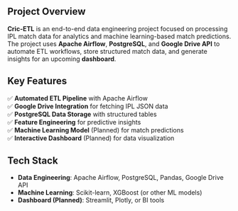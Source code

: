 ## Project Overview
**Cric-ETL** is an end-to-end data engineering project focused on processing IPL match data for analytics and machine learning-based match predictions. The project uses **Apache Airflow**, **PostgreSQL**, and **Google Drive API** to automate ETL workflows, store structured match data, and generate insights for an upcoming **dashboard**.

## Key Features
✅ **Automated ETL Pipeline** with Apache Airflow  
✅ **Google Drive Integration** for fetching IPL JSON data  
✅ **PostgreSQL Data Storage** with structured tables  
✅ **Feature Engineering** for predictive insights  
✅ **Machine Learning Model** (Planned) for match predictions  
✅ **Interactive Dashboard** (Planned) for data visualization  

## Tech Stack
- **Data Engineering**: Apache Airflow, PostgreSQL, Pandas, Google Drive API  
- **Machine Learning**: Scikit-learn, XGBoost (or other ML models)  
- **Dashboard (Planned)**: Streamlit, Plotly, or BI tools  

